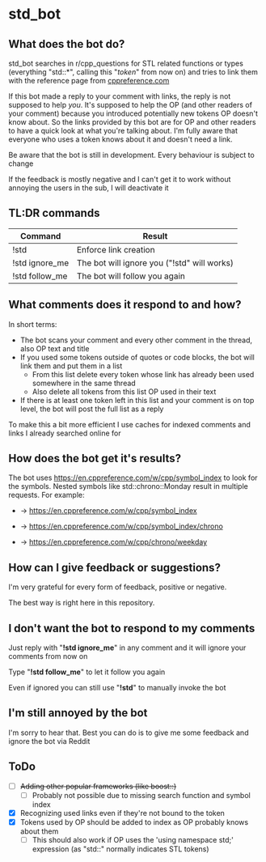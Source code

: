 # std_bot

## What does the bot do?
std_bot searches in r/cpp_questions for STL related functions or types (everything "std::\*", calling this "*token*" from now on) and tries to link them with the reference page from [cppreference.com](https://en.cppreference.com/w/)

If this bot made a reply to your comment with links, the reply is not supposed to help _you_. It's supposed to help the OP (and other readers of your comment) because you introduced potentially new tokens OP doesn't know about. So the links provided by this bot are for OP and other readers to have a quick look at what you're talking about. I'm fully aware that everyone who uses a token knows about it and doesn't need a link.

Be aware that the bot is still in development. Every behaviour is subject to change

If the feedback is mostly negative and I can't get it to work without annoying the users in the sub, I will deactivate it

## TL:DR commands

| Command        | Result                                      |
| -------------- | ------------------------------------------- |
| !std           | Enforce link creation                       |
| !std ignore_me | The bot will ignore you ("!std" will works) |
| !std follow_me | The bot will follow you again               |

## What comments does it respond to and how?

In short terms:

- The bot scans your comment and every other comment in the thread, also OP text and title
- If you used some tokens outside of quotes or code blocks, the bot will link them and put them in a list
  - From this list delete every token whose link has already been used somewhere in the same thread
  - Also delete all tokens from this list OP used in their text
- If there is at least one token left in this list and your comment is on top level, the bot will post the full list as a reply

To make this a bit more efficient I use caches for indexed comments and links I already searched online for

## How does the bot get it's results?

The bot uses https://en.cppreference.com/w/cpp/symbol_index to look for the symbols. Nested symbols like std::chrono::Monday result in multiple requests. For example:

- -> https://en.cppreference.com/w/cpp/symbol_index

- -> https://en.cppreference.com/w/cpp/symbol_index/chrono

- -> https://en.cppreference.com/w/cpp/chrono/weekday

## How can I give feedback or suggestions?

I'm very grateful for every form of feedback, positive or negative.

The best way is right here in this repository.

## I don't want the bot to respond to my comments

Just reply with "**!std ignore_me**" in any comment and it will ignore your comments from now on

Type "**!std follow_me**" to let it follow you again

Even if ignored you can still use "**!std**" to manually invoke the bot

## I'm still annoyed by the bot

I'm sorry to hear that. Best you can do is to give me some feedback and ignore the bot via Reddit

## ToDo

- [ ] ~~Adding other popular frameworks (like boost::)~~
  - [ ] Probably not possible due to missing search function and symbol index
- [x] Recognizing used links even if they're not bound to the token
- [x] Tokens used by OP should be added to index as OP probably knows about them
  - [ ] This should also work if OP uses the 'using namespace std;' expression (as "std::" normally indicates STL tokens)
